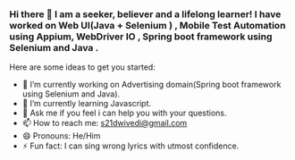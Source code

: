 ### Hi there 👋 I am a seeker, believer and a lifelong learner! I have worked on Web UI(Java + Selenium ) , Mobile Test Automation using Appium, WebDriver IO , Spring boot framework using Selenium and Java .


Here are some ideas to get you started:

- 🔭 I’m currently working on Advertising domain(Spring boot framework using Selenium and Java).
- 🌱 I’m currently learning Javascript.
- 💬 Ask me if you feel i can help you with your questions.
- 📫 How to reach me: s21dwivedi@gmail.com
- 😄 Pronouns: He/Him
- ⚡ Fun fact: I can sing wrong lyrics with utmost confidence.

